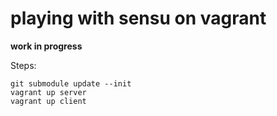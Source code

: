 playing with sensu on vagrant
=============================

**work in progress**

Steps:

    git submodule update --init
    vagrant up server
    vagrant up client

